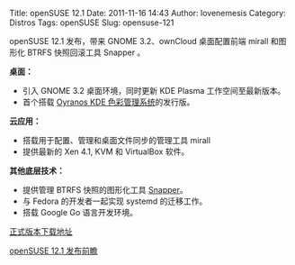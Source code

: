 Title: openSUSE 12.1
Date: 2011-11-16 14:43
Author: lovenemesis
Category: Distros
Tags: openSUSE
Slug: opensuse-121

openSUSE 12.1 发布，带来 GNOME 3.2、ownCloud 桌面配置前端 mirall
和图形化 BTRFS 快照回滚工具 Snapper 。

**桌面：**

-   引入 GNOME 3.2 桌面环境，同时更新 KDE Plasma 工作空间至最新版本。
-   首个搭载 [Oyranos KDE
    色彩管理系统](http://www.oyranos.org/2011/11/colour-management-in-opensuse-12-1/)的发行版。

**云应用：**

-   搭载用于配置、管理和桌面文件同步的管理工具 mirall
-   提供最新的 Xen 4.1, KVM 和 VirtualBox 软件。

**其他底层技术：**

-   提供管理 BTRFS 快照的图形化工具
    [Snapper](http://en.opensuse.org/Portal:Snapper)。
-   与 Fedora 的开发者一起实现 systemd 的迁移工作。
-   搭载 Google Go 语言开发环境。

[正式版本下载地址](http://software.opensuse.org/)

[openSUSE 12.1
发布前瞻](http://news.opensuse.org/2011/11/15/almost-opensuse-12-1/)

